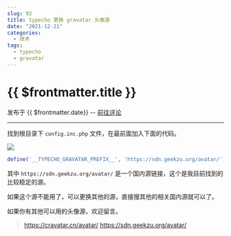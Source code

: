 ```yaml
---
slug: 92
title: typecho 更换 gravatar 头像源
date: "2021-12-21"
categories: 
  - 技术
tags: 
  - typecho
  - gravatar
---
```



# {{ $frontmatter.title }}

发布于 {{ $frontmatter.date}} -- [前往评论](https://zishu.me)

---



找到根目录下 `config.inc.php` 文件，在最前面加入下面的代码。



![](https://imgurl.zishu.me/images/2022/01/05/3e5e307b9fb3ba048fdc9f7b5351d7b9.png)

```php
define('__TYPECHO_GRAVATAR_PREFIX__', 'https://sdn.geekzu.org/avatar/');
```

其中 `https://sdn.geekzu.org/avatar/` 是一个国内源链接，这个是我目前找到的比较稳定的源。

如果这个源不能用了，可以更换其他的源，直接搜其他的相关国内源就可以了。

如果你有其他可以用的头像源，欢迎留言。

>https://cravatar.cn/avatar/
>https://sdn.geekzu.org/avatar/
